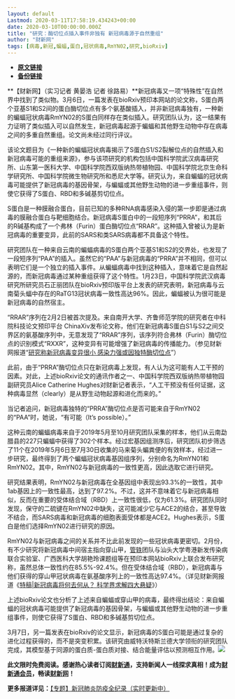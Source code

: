 ```yaml
---
layout: default
Lastmod: 2020-03-11T17:58:19.434243+00:00
date: 2020-03-10T00:00:00.000Z
title: "研究：酶切位点插入事件非独有 新冠病毒源于自然重组"
author: "财新网"
tags: [病毒,新冠,蝙蝠,蛋白,冠状病毒,RmYN02,研究,bioRxiv]
---
```


* [**原文链接**](http://science.caixin.com/2020-03-10/101526576.html)
* [**备份链接**](http://archive.ph/06ZMw)


**【财新网】（实习记者 黄晏浩 记者 徐路易）**新冠病毒又一项“特殊性”在自然界中找到了类似物。3月6日，一篇发表在bioRxiv预印本网站的论文称，S蛋白两个亚基S1和S2间的蛋白酶切位点有多个氨基酸插入，并非新冠病毒独有，一种新的蝙蝠冠状病毒RmYN02的S蛋白同样存在类似插入。研究团队认为，这一结果有力证明了类似插入可以自然发生，新冠病毒起源于蝙蝠和其他野生动物中存在病毒之间的多重自然重组。论文尚未经过同行评议。

该论文题目为《一种新的蝙蝠冠状病毒揭示了S蛋白S1/S2裂解位点的自然插入和新冠病毒可能的重组来源》，参与该项研究的机构包括中国科学院武汉病毒研究所、山东第一医科大学、中国科学院西双版纳热带植物园、中国科学院北京生命科学研究所、中国科学院微生物研究所和悉尼大学等。研究认为，来自蝙蝠的冠状病毒可能提供了新冠病毒的基因骨架，与蝙蝠或其他野生动物的进一步重组事件，则使它获得了S蛋白、RBD和多碱基剪切位点。

S蛋白是一种膜融合蛋白，目前已知的多种RNA病毒感染入侵的第一步即是通过病毒的膜融合蛋白与靶细胞结合。新冠病毒S蛋白中的一段短序列“PRRA”，和其后的R碱基构成了一个弗林（Furin）蛋白酶切位点“RRAR”。这种插入曾被认为是新冠病毒的重要变异，此前的SARS和类SARS病毒都不具备这个特性。

研究团队在一种来自云南的蝙蝠病毒的S蛋白两个亚基S1和S2的交界处，也发现了一段短序列“PAA”的插入。虽然它的“PAA”与新冠病毒的“PRRA”并不相同，但可以表明它们是一个独立的插入事件。从蝙蝠病毒中找到这种插入，意味着它是自然起源的，而新冠病毒通过某种重组获得了这个特性。1月23日，中国科学院武汉病毒研究所研究员石正丽团队在bioRxiv预印版平台上发表的研究表明，新冠病毒与云南菊头蝠中存在的RaTG13冠状病毒一致性高达96%。因此，蝙蝠被认为很可能是新冠病毒的自然宿主。

“RRAR”序列在2月2日被首次提及。来自南开大学、齐鲁师范学院的研究者在中科院科技论文预印平台 ChinaXiv发布论文称，他们在新冠病毒S蛋白S1与S2之间交界区的氨基酸序列中，无意发现了“RRAR”序列，该序列符合弗林（Furin）酶切位点的识别模式“RXXR”，这种变异有可能增强了新冠病毒的传播能力。（参见财新网报道“[研究称新冠病毒变异很小 感染力强或因独特酶切位点](http://www.caixin.com/2020-03-04/101523995.html)”）

此前，由于“PRRA”酶切位点只在新冠病毒上发现，有人认为这可能有人工干预的因素。对此，上述bioRxiv论文的通讯作者之一、中国科学院西双版纳热带植物园副研究员Alice Catherine Hughes对财新记者表示，“人工干预没有任何证据，这种病毒显然（clearly）是从野生动物起源和进化而来的。”

当记者追问，新冠病毒独特的“PRRA”酶切位点是否可能来自于RmYN02的“PAA”时，她说，“有可能（It’s possible）。”

这种云南的蝙蝠病毒来自于2019年5月至10月研究团队采集的样本，他们从云南勐腊县的227只蝙蝠中获得了302个样本。经过宏基因组测序后，研究团队初步筛选了11个在2019年5月6日至7月30日收集的马来菊头蝙粪便的有效样本，经过进一步研究，最终得到了两个蝙蝠冠状病毒基因组序列，分别命名为RmYN01和RmYN02。其中，RmYN02与新冠病毒的一致性更高，因此选取它进行研究。

研究结果表明，RmYN02与新冠病毒在全基因组中表现出93.3%的一致性，其中1ab基因上的一致性最高，达到了97.2%。不过，这并不意味着它与新冠病毒相似，反而在重要的受体结合域（RBD）上一致性很低，仅为61.3%。研究团队同时发现，保守的二硫键在RmYN02中缺失，这可能减少它与ACE2的结合，甚至导致不结合，而SARS病毒和新冠病毒的细胞表面受体都是ACE2。Hughes表示，S蛋白是他们选择RmYN02进行研究的原因。

RmYN02与新冠病毒之间的关系并不比此前发现的一些冠状病毒更密切。2月份，有不少研究将新冠病毒中间宿主指向穿山甲，[管轶](http://search.caixin.com/search/%E7%AE%A1%E8%BD%B6.html)团队与汕头大学粤港新发传染病联合实验室、广西医科大学胡艳玲课题组等在预印本网站bioRxiv上联合发布研究称，虽然总体一致性约在85.5%-92.4%。但在受体结合域（RBD），新冠病毒与他们获得的穿山甲冠状病毒在氨基酸序列上的一致性高达97.4%。（详见财新网报道《[特稿|新冠病毒将何去何从？ 科学界求解四大悬疑](http://science.caixin.com/2020-03-01/101522453.html)》）

上述bioRxiv论文也分析了上述来自蝙蝠或穿山甲的病毒，最终得出结论：来自蝙蝠的冠状病毒可能提供了新冠病毒的基因骨架，与蝙蝠或其他野生动物的进一步重组事件，则使它获得了S蛋白、RBD和多碱基剪切位点。

3月7日，另一篇发表在bioRxiv的论文显示，新冠病毒的S蛋白可能是通过复杂的进化过程获得的，而不是突变积累。该研究由威特沃特斯兰德大学领衔的研究团队完成，其模型基于同源的蛋白质-蛋白质对接、结合能量评估以预测相互作用。[![](/images/post/d02a42d9cb3dec9320e5f550278911c7.ico)](http://science.caixin.com/2020-03-10/101526576.html)

**此文限时免费阅读。感谢热心读者订阅[财新通](http://mall.caixin.com/mall/web/product/product.html?id=733&originReferrer=appfree&channelSource=appfree)，支持新闻人一线探求真相！成为[财新通会员](http://mall.caixin.com/mall/web/list/list.html?type=127&originReferrer=appfree&channelSource=appfree)，畅读[财新网](https://datayi.cn/1lnZaaidYRRn)！**

**更多报道详见：**[【专题】新冠肺炎防疫全纪录（实时更新中）](http://m.app.caixin.com/m_topic_detail/1473.html)


